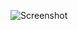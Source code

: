 ![Screenshot](https://raw.githubusercontent.com/Cryakl/Ultimate-RAT-Collection/refs/heads/main/Y3kRat/Y3k%20Rat%202k5%20RC%201.1/Screenshot.png)
